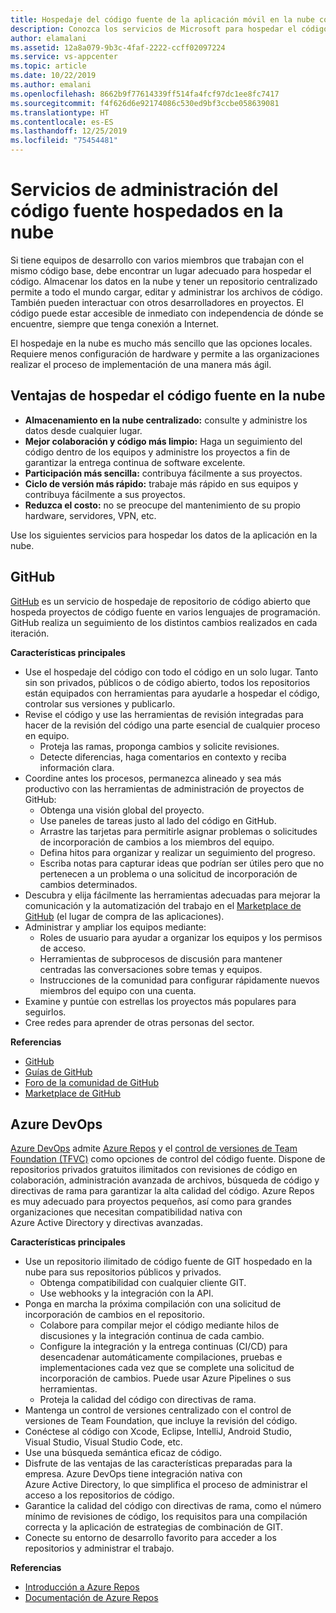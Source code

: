 ```yaml
---
title: Hospedaje del código fuente de la aplicación móvil en la nube con GitHub y Azure DevOps
description: Conozca los servicios de Microsoft para hospedar el código de la aplicación móvil en la nube.
author: elamalani
ms.assetid: 12a8a079-9b3c-4faf-2222-ccff02097224
ms.service: vs-appcenter
ms.topic: article
ms.date: 10/22/2019
ms.author: emalani
ms.openlocfilehash: 8662b9f77614339ff514fa4fcf97dc1ee8fc7417
ms.sourcegitcommit: f4f626d6e92174086c530ed9bf3ccbe058639081
ms.translationtype: HT
ms.contentlocale: es-ES
ms.lasthandoff: 12/25/2019
ms.locfileid: "75454481"
---
```

# <a name="cloud-hosted-source-code-management-services"></a>Servicios de administración del código fuente hospedados en la nube
Si tiene equipos de desarrollo con varios miembros que trabajan con el mismo código base, debe encontrar un lugar adecuado para hospedar el código. Almacenar los datos en la nube y tener un repositorio centralizado permite a todo el mundo cargar, editar y administrar los archivos de código. También pueden interactuar con otros desarrolladores en proyectos. El código puede estar accesible de inmediato con independencia de dónde se encuentre, siempre que tenga conexión a Internet.

El hospedaje en la nube es mucho más sencillo que las opciones locales. Requiere menos configuración de hardware y permite a las organizaciones realizar el proceso de implementación de una manera más ágil.

## <a name="benefits-of-hosting-source-code-in-the-cloud"></a>Ventajas de hospedar el código fuente en la nube
- **Almacenamiento en la nube centralizado:** consulte y administre los datos desde cualquier lugar.
- **Mejor colaboración y código más limpio:** Haga un seguimiento del código dentro de los equipos y administre los proyectos a fin de garantizar la entrega continua de software excelente.
- **Participación más sencilla:** contribuya fácilmente a sus proyectos.
- **Ciclo de versión más rápido:** trabaje más rápido en sus equipos y contribuya fácilmente a sus proyectos.
- **Reduzca el costo:** no se preocupe del mantenimiento de su propio hardware, servidores, VPN, etc.

Use los siguientes servicios para hospedar los datos de la aplicación en la nube.

## <a name="github"></a>GitHub
[GitHub](https://github.com/) es un servicio de hospedaje de repositorio de código abierto que hospeda proyectos de código fuente en varios lenguajes de programación. GitHub realiza un seguimiento de los distintos cambios realizados en cada iteración.

**Características principales**
- Use el hospedaje del código con todo el código en un solo lugar. Tanto sin son privados, públicos o de código abierto, todos los repositorios están equipados con herramientas para ayudarle a hospedar el código, controlar sus versiones y publicarlo.
- Revise el código y use las herramientas de revisión integradas para hacer de la revisión del código una parte esencial de cualquier proceso en equipo.
    - Proteja las ramas, proponga cambios y solicite revisiones.
    - Detecte diferencias, haga comentarios en contexto y reciba información clara.
- Coordine antes los procesos, permanezca alineado y sea más productivo con las herramientas de administración de proyectos de GitHub:
    - Obtenga una visión global del proyecto.
    - Use paneles de tareas justo al lado del código en GitHub.
    - Arrastre las tarjetas para permitirle asignar problemas o solicitudes de incorporación de cambios a los miembros del equipo.
    - Defina hitos para organizar y realizar un seguimiento del progreso.
    - Escriba notas para capturar ideas que podrían ser útiles pero que no pertenecen a un problema o una solicitud de incorporación de cambios determinados.
- Descubra y elija fácilmente las herramientas adecuadas para mejorar la comunicación y la automatización del trabajo en el [Marketplace de GitHub](https://github.com/marketplace) (el lugar de compra de las aplicaciones).
- Administrar y ampliar los equipos mediante: 
    - Roles de usuario para ayudar a organizar los equipos y los permisos de acceso.
    - Herramientas de subprocesos de discusión para mantener centradas las conversaciones sobre temas y equipos.
    - Instrucciones de la comunidad para configurar rápidamente nuevos miembros del equipo con una cuenta.
- Examine y puntúe con estrellas los proyectos más populares para seguirlos.
- Cree redes para aprender de otras personas del sector.

**Referencias**
- [GitHub](https://github.com/)
- [Guías de GitHub](https://guides.github.com/)
- [Foro de la comunidad de GitHub](https://github.community/)
- [Marketplace de GitHub](https://github.com/marketplace)

## <a name="azure-devops"></a>Azure DevOps
[Azure DevOps](https://azure.microsoft.com/services/devops/) admite [Azure Repos](https://azure.microsoft.com/services/devops/repos/) y el [control de versiones de Team Foundation (TFVC)](https://docs.microsoft.com/azure/devops/repos/tfvc/index?view=azure-devops) como opciones de control del código fuente. Dispone de repositorios privados gratuitos ilimitados con revisiones de código en colaboración, administración avanzada de archivos, búsqueda de código y directivas de rama para garantizar la alta calidad del código. Azure Repos es muy adecuado para proyectos pequeños, así como para grandes organizaciones que necesitan compatibilidad nativa con Azure Active Directory y directivas avanzadas.
    
**Características principales**
- Use un repositorio ilimitado de código fuente de GIT hospedado en la nube para sus repositorios públicos y privados.
    - Obtenga compatibilidad con cualquier cliente GIT.
    - Use webhooks y la integración con la API.
- Ponga en marcha la próxima compilación con una solicitud de incorporación de cambios en el repositorio.
    - Colabore para compilar mejor el código mediante hilos de discusiones y la integración continua de cada cambio.
    - Configure la integración y la entrega continuas (CI/CD) para desencadenar automáticamente compilaciones, pruebas e implementaciones cada vez que se complete una solicitud de incorporación de cambios. Puede usar Azure Pipelines o sus herramientas.
    - Proteja la calidad del código con directivas de rama.
- Mantenga un control de versiones centralizado con el control de versiones de Team Foundation, que incluye la revisión del código.
- Conéctese al código con Xcode, Eclipse, IntelliJ, Android Studio, Visual Studio, Visual Studio Code, etc.
- Use una búsqueda semántica eficaz de código.
- Disfrute de las ventajas de las características preparadas para la empresa. Azure DevOps tiene integración nativa con Azure Active Directory, lo que simplifica el proceso de administrar el acceso a los repositorios de código.
- Garantice la calidad del código con directivas de rama, como el número mínimo de revisiones de código, los requisitos para una compilación correcta y la aplicación de estrategias de combinación de GIT.
- Conecte su entorno de desarrollo favorito para acceder a los repositorios y administrar el trabajo.

**Referencias**
- [Introducción a Azure Repos](https://azure.microsoft.com/services/devops/repos/) 
- [Documentación de Azure Repos](/azure/devops/repos/?view=azure-devops)